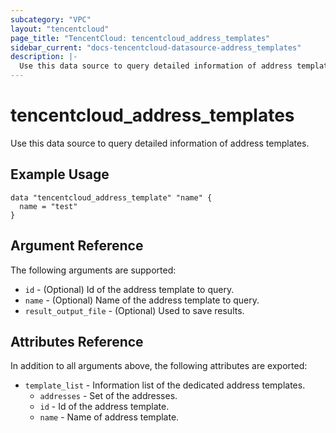 ```yaml
---
subcategory: "VPC"
layout: "tencentcloud"
page_title: "TencentCloud: tencentcloud_address_templates"
sidebar_current: "docs-tencentcloud-datasource-address_templates"
description: |-
  Use this data source to query detailed information of address templates.
---
```


# tencentcloud_address_templates

Use this data source to query detailed information of address templates.

## Example Usage

```hcl
data "tencentcloud_address_template" "name" {
  name = "test"
}
```

## Argument Reference

The following arguments are supported:

* `id` - (Optional) Id of the address template to query.
* `name` - (Optional) Name of the address template to query.
* `result_output_file` - (Optional) Used to save results.

## Attributes Reference

In addition to all arguments above, the following attributes are exported:

* `template_list` - Information list of the dedicated address templates.
  * `addresses` - Set of the addresses.
  * `id` - Id of the address template.
  * `name` - Name of address template.


